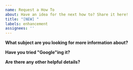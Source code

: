```yaml
---
name: Request a How To
about: Have an idea for the next how to? Share it here!
title: "[NEW] "
labels: enhancement
assignees: ''
---
```


<!-- All fields are optional, but the more you can provide, and sooner we can help. -->

**What subject are you looking for more information about?**

<!-- Do you best to describe a subject you want to learn about. :) -->

**Have you tried "Google"ing it?**

<!-- If the answer is already out there, there's no need to recreate it. -->

**Are there any other helpful details?**

<!--
  How would a how-to solution help you in your position?
-->

<!--
  Thanks for helping to make this project better for everyone!
-->
